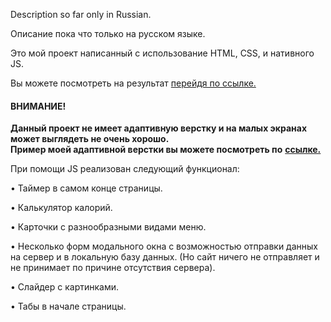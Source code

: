 Description so far only in Russian.

Описание пока что только на русском языке.

Это мой проект написанный с использование HTML, CSS, и нативного JS.

Вы можете посмотреть на результат [перейдя по ссылке.](https://shevchenko-stanislav.github.io/Native-JS-site-FOOD--/)
#### ВНИМАНИЕ!
**Данный проект не имеет адаптивную верстку и на малых экранах может выглядеть не очень хорошо.**\
**Пример моей адаптивной верстки вы можете посмотреть по** [**ссылке.**](https://shevchenko-stanislav.github.io/Adaptive-website/)

При помощи JS реализован следующий функционал:

• Таймер в самом конце страницы.

• Калькулятор калорий.

• Карточки с разнообразными видами меню.

• Несколько форм модального окна с возможностью отправки
данных на сервер и в локальную базу данных.
(Но сайт ничего не отправляет и не принимает по причине
отсутствия сервера).

• Слайдер с картинками.

• Табы в начале страницы.

